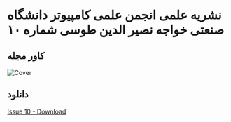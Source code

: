 # نشریه علمی انجمن علمی کامپیوتر دانشگاه صنعتی خواجه نصیر الدین طوسی شماره ۱۰
## کاور مجله
![Cover](https://github.com/kntu-ce-mag/issue-10/raw/master/front-cover.jpg)
## دانلود
[Issue 10 - Download](https://github.com/kntu-ce-mag/issue-10/raw/master/CE_KNTU_ISSUE_10.pdf)

